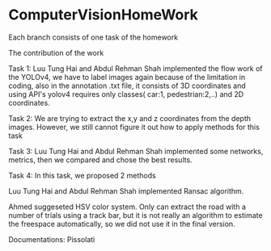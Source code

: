 # ComputerVisionHomeWork
Each branch consists of one task of the homework

The contribution of the work

Task 1: Luu Tung Hai and Abdul Rehman Shah implemented the flow work of the YOLOv4, we have to label images again because of the limitation in coding, also in the annotation .txt file, it consists of 3D coordinates and using API's yolov4 requires only classes( car:1, pedestrian:2,..) and 2D coordinates.

Task 2: We are trying to extract the x,y and z coordinates from the depth images. However, we still cannot figure it out how to apply methods for this task

Task 3: Luu Tung Hai and Abdul Rehman Shah implemented some networks, metrics, then we compared and chose the best results.

Task 4: In this task, we proposed 2 methods

 Luu Tung Hai and Abdul Rehman Shah implemented Ransac algorithm. 
 
 Ahmed suggeseted HSV color system. Only can extract the road with a number of trials using a track bar, but it is not really an algorithm to estimate the freespace automatically, so we did not use it in the final version.
 
 Documentations: Pissolati
        
        
